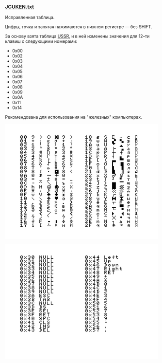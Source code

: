 
### [JCUKEN.txt](JCUKEN.txt)
Исправленная таблица.

Цифры, точка и запятая нажимаются в нижнем регистре — без SHIFT.

За основу взята таблица [USSR](USSR.md), и в ней изменены значения для 12–ти клавиш с следующими номерами:
- 0x00
- 0x02
- 0x03
- 0x04
- 0x05
- 0x06
- 0x07
- 0x08
- 0x09
- 0x0A
- 0x11
- 0x14

Рекомендована для использования на "железных" компьютерах.

![Таблица, часть 1](JCUKEN_1.png)

![Таблица, часть 2](USSR_2.png)
